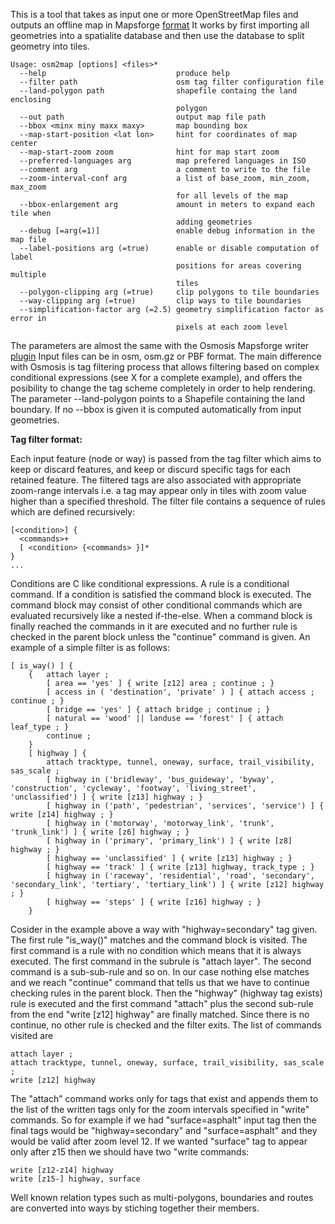 This is a tool that takes as input one or more OpenStreetMap files and outputs an offline map in Mapsforge [format](https://github.com/mapsforge/mapsforge/blob/master/docs/Specification-Binary-Map-File.md)
It works by first importing all geometries into a spatialite database and then use the database to split geometry into tiles.
```
Usage: osm2map [options] <files>*
  --help                             produce help
  --filter path                      osm tag filter configuration file
  --land-polygon path                shapefile containg the land enclosing 
                                     polygon
  --out path                         output map file path
  --bbox <minx miny maxx maxy>       map bounding box
  --map-start-position <lat lon>     hint for coordinates of map center
  --map-start-zoom zoom              hint for map start zoom
  --preferred-languages arg          map prefered languages in ISO
  --comment arg                      a comment to write to the file
  --zoom-interval-conf arg           a list of base_zoom, min_zoom, max_zoom 
                                     for all levels of the map
  --bbox-enlargement arg             amount in meters to expand each tile when 
                                     adding geometries
  --debug [=arg(=1)]                 enable debug information in the map file
  --label-positions arg (=true)      enable or disable computation of label 
                                     positions for areas covering multiple 
                                     tiles
  --polygon-clipping arg (=true)     clip polygons to tile boundaries
  --way-clipping arg (=true)         clip ways to tile boundaries
  --simplification-factor arg (=2.5) geometry simplification factor as error in
                                     pixels at each zoom level
```
The parameters are almost the same with the Osmosis Mapsforge writer [plugin](https://github.com/mapsforge/mapsforge/blob/master/docs/Getting-Started-Map-Writer.md)
Input files can be in osm, osm.gz or PBF format. The main difference with Osmosis is tag filtering process that allows filtering 
based on complex  conditional expressions (see X for a complete example), and offers the posibility to change the tag scheme 
completely in order to help rendering. The parameter --land-polygon points to a Shapefile containing the land boundary. 
If no --bbox is given it is computed automatically from input geometries. 

**Tag filter format:**

Each input feature (node or way) is passed from the tag filter which aims to keep or discard features, and keep or discurd specific 
tags for each retained feature. The filtered tags are also associated with appropriate zoom-range intervals i.e. a tag may appear 
only in tiles with zoom value higher than a specified threshold. The filter file contains a sequence of rules which are defined 
recursively:
```
[<condition>] {
  <commands>+
  [ <condition> {<commands> }]*
}
...
```
Conditions are C like conditional expressions. A rule is a conditional command. If a condition is satisfied the command block is executed. The command block may consist of 
other conditional commands which are evaluated recursively like a nested if-the-else. When a command block is finally reached 
the commands in it are executed and no further rule is checked in the parent block unless the "continue" command is given. 
An example of a simple filter is as follows:
```
[ is_way() ] { 
    {   attach layer ; 
        [ area == 'yes' ] { write [z12] area ; continue ; }
        [ access in ( 'destination', 'private' ) ] { attach access ; continue ; }
        [ bridge == 'yes' ] { attach bridge ; continue ; }
        [ natural == 'wood' || landuse == 'forest' ] { attach leaf_type ; }  
        continue ; 
    }
    [ highway ] {
        attach tracktype, tunnel, oneway, surface, trail_visibility, sas_scale ; 
        [ highway in ('bridleway', 'bus_guideway', 'byway', 'construction', 'cycleway', 'footway', 'living_street', 'unclassified') ] { write [z13] highway ; }
        [ highway in ('path', 'pedestrian', 'services', 'service') ] { write [z14] highway ; }
        [ highway in ('motorway', 'motorway_link', 'trunk', 'trunk_link') ] { write [z6] highway ; }
        [ highway in ('primary', 'primary_link') ] { write [z8] highway ; }
        [ highway == 'unclassified' ] { write [z13] highway ; }
        [ highway == 'track' ] { write [z13] highway, track_type ; }
        [ highway in ('raceway', 'residential', 'road', 'secondary', 'secondary_link', 'tertiary', 'tertiary_link') ] { write [z12] highway ; }
        [ highway == 'steps' ] { write [z16] highway ; }
    }
```    
Cosider in the example above a way with "highway=secondary" tag given. The first rule "is_way()" matches and the command block
is visited.
The first command is a rule with no condition which means that it is always executed. The first command in the subrule is "attach layer".
The second command is a sub-sub-rule and so on. In our case nothing else matches and we reach "continue" command that tells us 
that we have to continue checking rules in the parent block. Then the "highway" (highway tag exists) rule is executed and the 
first command "attach" plus the second sub-rule from the end "write [z12] highway" are finally matched. Since there is no continue, 
no other rule is checked and the filter exits. The list of commands visited are 
```
attach layer ;
attach tracktype, tunnel, oneway, surface, trail_visibility, sas_scale ; 
write [z12] highway
```
The "attach" command works only for tags that exist and appends them to the list of the written tags only for the zoom intervals specified
in "write" commands. So for example if we had "surface=asphalt" input tag then the final tags would be "highway=secondary" and "surface=asphalt" and
they would be valid after zoom level 12. If we wanted "surface" tag to appear only after z15 then we should have two "write commands:
```
write [z12-z14] highway
write [z15-] highway, surface
```


Well known relation types such as multi-polygons, boundaries and routes are converted into ways by stiching together their members.

